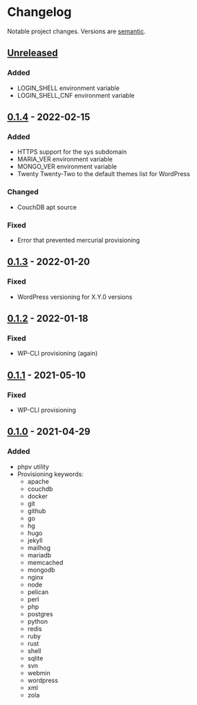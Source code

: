 # Changelog

Notable project changes. Versions are [semantic][].

## [Unreleased][]

### Added

- LOGIN_SHELL environment variable
- LOGIN_SHELL_CNF environment variable

## [0.1.4][] - 2022-02-15

### Added

- HTTPS support for the sys subdomain
- MARIA_VER environment variable
- MONGO_VER environment variable
- Twenty Twenty-Two to the default themes list for WordPress

### Changed

- CouchDB apt source

### Fixed

- Error that prevented mercurial provisioning

## [0.1.3][] - 2022-01-20

### Fixed

- WordPress versioning for X.Y.0 versions

## [0.1.2][] - 2022-01-18

### Fixed

- WP-CLI provisioning (again)

## [0.1.1][] - 2021-05-10

### Fixed

- WP-CLI provisioning

## [0.1.0][] - 2021-04-29

### Added

- phpv utility
- Provisioning keywords:
  - apache
  - couchdb
  - docker
  - git
  - github
  - go
  - hg
  - hugo
  - jekyll
  - mailhog
  - mariadb
  - memcached
  - mongodb
  - nginx
  - node
  - pelican
  - perl
  - php
  - postgres
  - python
  - redis
  - ruby
  - rust
  - shell
  - sqlite
  - svn
  - webmin
  - wordpress
  - xml
  - zola

[unreleased]: https://github.com/mgsisk/providence/compare/v0.1.4...HEAD
[0.1.4]: https://github.com/mgsisk/providence/compare/v0.1.3...v0.1.4
[0.1.3]: https://github.com/mgsisk/providence/compare/v0.1.2...v0.1.3
[0.1.2]: https://github.com/mgsisk/providence/compare/v0.1.1...v0.1.2
[0.1.1]: https://github.com/mgsisk/providence/compare/v0.1.0...v0.1.1
[0.1.0]: https://github.com/mgsisk/providence/tree/v0.1.0
[semantic]: https://semver.org

